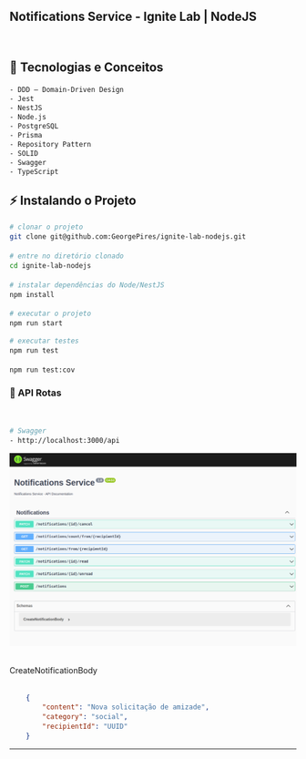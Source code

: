 ## Notifications Service - Ignite Lab | NodeJS
<br>

 ## 🚀 Tecnologias e Conceitos
```
- DDD – Domain-Driven Design
- Jest
- NestJS
- Node.js
- PostgreSQL
- Prisma
- Repository Pattern
- SOLID
- Swagger
- TypeScript
```
## ⚡ Instalando o Projeto

```bash
# clonar o projeto
git clone git@github.com:GeorgePires/ignite-lab-nodejs.git

# entre no diretório clonado
cd ignite-lab-nodejs

# instalar dependências do Node/NestJS
npm install

# executar o projeto
npm run start
```

```bash
# executar testes
npm run test

npm run test:cov
```

### 🔰 API Rotas
<br>

```bash
# Swagger
- http://localhost:3000/api
```
<div align="center">
    <img alt="ignite-demo" src=".github/swagger.png">
</div>
<br>

CreateNotificationBody

```json

    {
        "content": "Nova solicitação de amizade",
        "category": "social",
        "recipientId": "UUID"
    }
```

---
